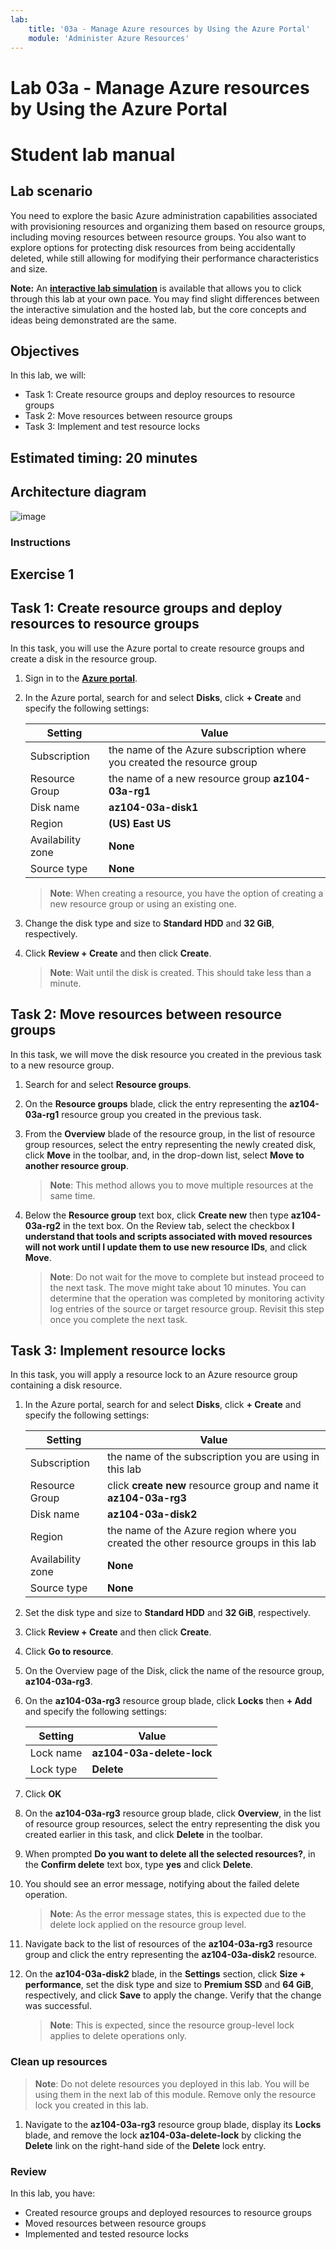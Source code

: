 ```yaml
---
lab:
    title: '03a - Manage Azure resources by Using the Azure Portal'
    module: 'Administer Azure Resources'
---
```


# Lab 03a - Manage Azure resources by Using the Azure Portal
# Student lab manual

## Lab scenario

You need to explore the basic Azure administration capabilities associated with provisioning resources and organizing them based on resource groups, including moving resources between resource groups. You also want to explore options for protecting disk resources from being accidentally deleted, while still allowing for modifying their performance characteristics and size.

**Note:** An **[interactive lab simulation](https://mslabs.cloudguides.com/guides/AZ-104%20Exam%20Guide%20-%20Microsoft%20Azure%20Administrator%20Exercise%204)** is available that allows you to click through this lab at your own pace. You may find slight differences between the interactive simulation and the hosted lab, but the core concepts and ideas being demonstrated are the same. 

## Objectives

In this lab, we will:

+ Task 1: Create resource groups and deploy resources to resource groups
+ Task 2: Move resources between resource groups
+ Task 3: Implement and test resource locks

## Estimated timing: 20 minutes

## Architecture diagram

![image](../media/lab03a.png)

### Instructions

## Exercise 1

## Task 1: Create resource groups and deploy resources to resource groups

In this task, you will use the Azure portal to create resource groups and create a disk in the resource group.

1. Sign in to the [**Azure portal**](http://portal.azure.com).

1. In the Azure portal, search for and select **Disks**, click **+ Create** and specify the following settings:

    |Setting|Value|
    |---|---|
    |Subscription| the name of the Azure subscription where you created the resource group |
    |Resource Group| the name of a new resource group **az104-03a-rg1** |
    |Disk name| **az104-03a-disk1** |
    |Region| **(US) East US** |
    |Availability zone| **None** |
    |Source type| **None** |

    >**Note**: When creating a resource, you have the option of creating a new resource group or using an existing one.

1. Change the disk type and size to **Standard HDD** and **32 GiB**, respectively.

1. Click **Review + Create** and then click **Create**.

    >**Note**: Wait until the disk is created. This should take less than a minute.

## Task 2: Move resources between resource groups 

In this task, we will move the disk resource you created in the previous task to a new resource group. 

1. Search for and select **Resource groups**. 

1. On the **Resource groups** blade, click the entry representing the **az104-03a-rg1** resource group you created in the previous task.

1. From the **Overview** blade of the resource group, in the list of resource group resources, select the entry representing the newly created disk, click **Move** in the toolbar, and, in the drop-down list, select **Move to another resource group**.

    >**Note**: This method allows you to move multiple resources at the same time. 

1. Below the **Resource group** text box, click **Create new** then type **az104-03a-rg2** in the text box. On the Review tab, select the checkbox **I understand that tools and scripts associated with moved resources will not work until I update them to use new resource IDs**, and click **Move**.

    >**Note**: Do not wait for the move to complete but instead proceed to the next task. The move might take about 10 minutes. You can determine that the operation was completed by monitoring activity log entries of the source or target resource group. Revisit this step once you complete the next task.

## Task 3: Implement resource locks

In this task, you will apply a resource lock to an Azure resource group containing a disk resource.

1. In the Azure portal, search for and select **Disks**, click **+ Create** and specify the following settings:

    |Setting|Value|
    |---|---|
    |Subscription| the name of the subscription you are using in this lab |
    |Resource Group| click **create new** resource group and name it **az104-03a-rg3** |
    |Disk name| **az104-03a-disk2** |
    |Region| the name of the Azure region where you created the other resource groups in this lab |
    |Availability zone| **None** |
    |Source type| **None** |

1. Set the disk type and size to **Standard HDD** and **32 GiB**, respectively.

1. Click **Review + Create** and then click **Create**.

1. Click **Go to resource**.

1. On the Overview page of the Disk, click the name of the resource group, **az104-03a-rg3**.

1. On the **az104-03a-rg3** resource group blade, click **Locks** then **+ Add** and specify the following settings:

    |Setting|Value|
    |---|---|
    |Lock name| **az104-03a-delete-lock** |
    |Lock type| **Delete** |
    
1. Click **OK**    

1. On the **az104-03a-rg3** resource group blade, click **Overview**, in the list of resource group resources, select the entry representing the disk you created earlier in this task, and click **Delete** in the toolbar. 

1. When prompted **Do you want to delete all the selected resources?**, in the **Confirm delete** text box, type **yes** and click **Delete**.

1. You should see an error message, notifying about the failed delete operation. 

    >**Note**: As the error message states, this is expected due to the delete lock applied on the resource group level.

1. Navigate back to the list of resources of the **az104-03a-rg3** resource group and click the entry representing the **az104-03a-disk2** resource. 

1. On the **az104-03a-disk2** blade, in the **Settings** section, click **Size + performance**, set the disk type and size to **Premium SSD** and **64 GiB**, respectively, and click **Save** to apply the change. Verify that the change was successful.

    >**Note**: This is expected, since the resource group-level lock applies to delete operations only. 

### Clean up resources

   >**Note**: Do not delete resources you deployed in this lab. You will be using them in the next lab of this module. Remove only the resource lock you created in this lab.

1. Navigate to the **az104-03a-rg3** resource group blade, display its **Locks** blade, and remove the lock **az104-03a-delete-lock** by clicking the **Delete** link on the right-hand side of the **Delete** lock entry.

### Review

In this lab, you have:

- Created resource groups and deployed resources to resource groups
- Moved resources between resource groups
- Implemented and tested resource locks
